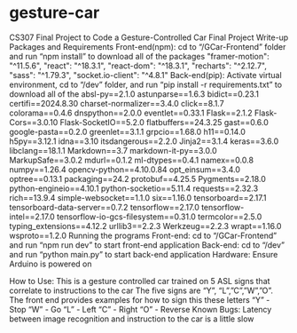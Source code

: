 # gesture-car
CS307 Final Project to Code a Gesture-Controlled Car
Final Project Write-up
Packages and Requirements
Front-end(npm):
cd to “/GCar-Frontend” folder and run “npm install” to download all of the packages
    "framer-motion": "^11.5.6",
    "react": "^18.3.1",
    "react-dom": "^18.3.1",
    "recharts": "^2.12.7",
    "sass": "^1.79.3",
    "socket.io-client": "^4.8.1"
Back-end(pip):
Activate virtual environment, cd to “/dev” folder, and run “pip install -r requirements.txt” to download all of the 
absl-py==2.1.0
astunparse==1.6.3
bidict==0.23.1
certifi==2024.8.30
charset-normalizer==3.4.0
click==8.1.7
colorama==0.4.6
dnspython==2.0.0
eventlet==0.33.1
Flask==2.1.2
Flask-Cors==3.0.10
Flask-SocketIO==5.2.0
flatbuffers==24.3.25
gast==0.6.0
google-pasta==0.2.0
greenlet==3.1.1
grpcio==1.68.0
h11==0.14.0
h5py==3.12.1
idna==3.10
itsdangerous==2.2.0
Jinja2==3.1.4
keras==3.6.0
libclang==18.1.1
Markdown==3.7
markdown-it-py==3.0.0
MarkupSafe==3.0.2
mdurl==0.1.2
ml-dtypes==0.4.1
namex==0.0.8
numpy==1.26.4
opencv-python==4.10.0.84
opt_einsum==3.4.0
optree==0.13.1
packaging==24.2
protobuf==4.25.5
Pygments==2.18.0
python-engineio==4.10.1
python-socketio==5.11.4
requests==2.32.3
rich==13.9.4
simple-websocket==1.1.0
six==1.16.0
tensorboard==2.17.1
tensorboard-data-server==0.7.2
tensorflow==2.17.0
tensorflow-intel==2.17.0
tensorflow-io-gcs-filesystem==0.31.0
termcolor==2.5.0
typing_extensions==4.12.2
urllib3==2.2.3
Werkzeug==2.2.3
wrapt==1.16.0
wsproto==1.2.0
Running the programs
Front-end:
cd to “/GCar-Frontend” and run “npm run dev” to start front-end application
Back-end:
cd to “/dev” and run “python main.py” to start back-end application
Hardware:
Ensure Arduino is powered on

How to Use:
This is a gesture controlled car trained on 5 ASL signs that correlate to instructions to the car
The five signs are “Y”, “L”,”C”,”W”,”O”. The front end provides examples for how to sign this these letters
“Y” - Stop
“W” - Go
“L” - Left
“C” - Right
“O” - Reverse
Known Bugs:
Latency between image recognition and instruction to the car is a little slow
